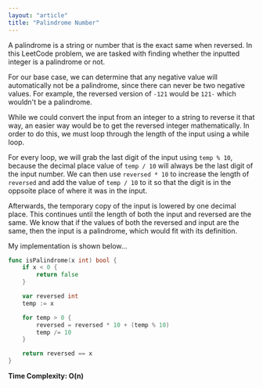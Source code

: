 ```yaml
---
layout: "article"
title: "Palindrome Number"
---
```


A palindrome is a string or number that is the exact same when reversed. In this LeetCode problem, we are tasked with finding whether the inputted integer is a palindrome or not. 

For our base case, we can determine that any negative value will automatically not be a palindrome, since there can never be two negative values. For example, the reversed version of `-121` would be `121-` which wouldn't be a palindrome.

While we could convert the input from an integer to a string to reverse it that way, an easier way would be to get the reversed integer mathematically. In order to do this, we must loop through the length of the input using a while loop.

For every loop, we will grab the last digit of the input using `temp % 10`, because the decimal place value of `temp / 10` will always be the last digit of the input number. We can then use `reversed * 10` to increase the length of `reversed` and add the value of `temp / 10` to it so that the digit is in the oppsoite place of where it was in the input. 

Afterwards, the temporary copy of the input is lowered by one decimal place. This continues until the length of both the input and reversed are the same. We know that if the values of both the reversed and input are the same, then the input is a palindrome, which would fit with its definition.

My implementation is shown below...

```go
func isPalindrome(x int) bool {
    if x < 0 {
        return false
    }

    var reversed int
    temp := x

    for temp > 0 {
        reversed = reversed * 10 + (temp % 10)
        temp /= 10
    }

    return reversed == x
}
```
**Time Complexity: O(n)**
